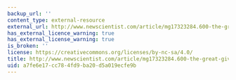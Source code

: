 ```yaml
---
backup_url: ''
content_type: external-resource
external_url: http://www.newscientist.com/article/mg17323284.600-the-great-giveaway.html
has_external_licence_warning: true
has_external_license_warning: true
is_broken: ''
license: https://creativecommons.org/licenses/by-nc-sa/4.0/
title: http://www.newscientist.com/article/mg17323284.600-the-great-giveaway.html
uid: a7fe6e17-cc78-4fd9-ba20-d5a019ecfe9b
---
```

